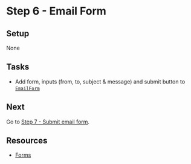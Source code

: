 # Step 6 - Email Form

## Setup

None

## Tasks

- Add form, inputs (from, to, subject & message) and submit button to [`EmailForm`](src/components/EmailForm.js)

## Next

Go to [Step 7 - Submit email form](https://github.com/benmvp/react-workshop/tree/master/07-submit-email-form).

## Resources

- [Forms](https://facebook.github.io/react/docs/forms.html)
